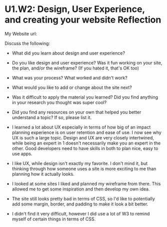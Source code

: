 # U1.W2: Design, User Experience, and creating your website Reflection

My Website url: <!-- eshem.github.io -->

Discuss the following:
* What did you learn about design and user experience? 
* Do you like design and user experience? Was it fun working on your site, the plan, and/or the wireframe? (If you hated it, that's OK too)
* What was your process? What worked and didn't work?
* What would you like to add or change about the site next?
* Was it difficult to apply the material you learned? Did you find anything in your research you thought was super cool?
* Did you find any resources on your own that helped you better understand a topic? If so, please list it.

* I learned a lot about UX especially in terms of how big of an impact planning experience is on user retention and ease of use. I now see why UX is such a large topic. Design and UX are very closely intertwined, while being an expert in 1 doesn't necessarily make you an expert in the other. Good developers need to have skills in both to plan nice, easy to use apps. 
* I like UX, while design isn't exactly my favorite. I don't mind it, but thinking through how someone uses a site is more exciting to me than planning how it actually looks. 
* I looked at some sites I liked and planned my wireframe from there. This allowed me to get some inspiration and then develop my own idea.
* The site still looks pretty bad in terms of CSS, so I'd like to potentially add some margin, border, and padding to make it look a bit better.
* I didn't find it very difficult, however I did use a lot of W3 to remind myself of certain things in terms of CSS.
